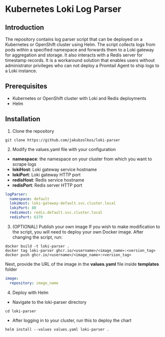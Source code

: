 # Kubernetes Loki Log Parser 

## Introduction

The repository contains log parser script that can be deployed on a Kubernetes or OpenShift cluster using Helm. The script collects logs from pods within a specified namespace and forwards them to a Loki gateway for aggregation and storage. It also interacts with a Redis server for timestamp records. It is a workaround solution that enables users without administrator privileges who can not deploy a Promtail Agent to ship logs to a Loki instance. 

## Prerequisites

- Kubernetes or OpenShift cluster with Loki and Redis deployments
- Helm 

## Installation

1. Clone the repository
```
git clone https://github.com/jakubzolkos/loki-parser
```
2. Modify the values.yaml file with your configuration
- **namespace**: the namespace on your cluster from which you want to scrape logs
- **lokiHost**: Loki gateway service hostname
- **lokiPort**: Loki gateway HTTP port
- **redisHost**: Redis service hostname
- **redisPort**: Redis server HTTP port
```yaml
logParser:
  namespace: default
  lokiHost: loki-gateway-default.svc.cluster.local
  lokiPort: 80
  redisHost: redis.default.svc.cluster.local
  redisPort: 6379

```
3. (OPTIONAL) Publish your own image
If you wish to make modification to the script, you will need to deploy your own Docker image. After changing the script, run:
```
docker build -t loki-parser .
docker tag loki-parser ghcr.io/<username>/<image_name>:<version_tag>
docker push ghcr.io/<username>/<image_name>:<version_tag>
```
Next, provide the URL of the image in the **values.yaml** file inside **templates** folder
```yaml
image:
  repository: image_name
```
4. Deploy with Helm
- Navigate to the loki-parser directory
```
cd loki-parser
```
- After logging in to your cluster, run this to deploy the chart
```
helm install --values values.yaml loki-parser .
```